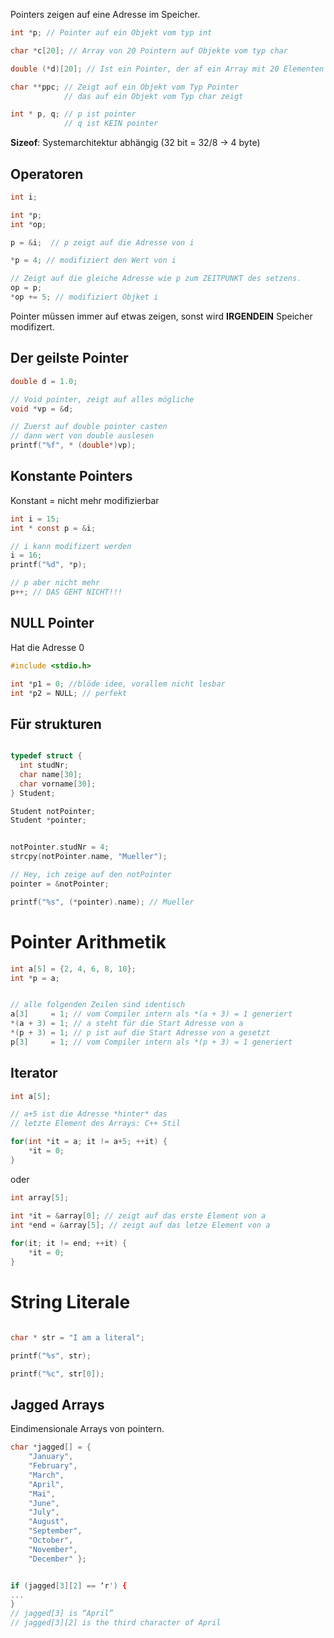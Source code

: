 Pointers zeigen auf eine Adresse im Speicher.

```c
int *p; // Pointer auf ein Objekt vom typ int

char *c[20]; // Array von 20 Pointern auf Objekte vom typ char

double (*d)[20]; // Ist ein Pointer, der af ein Array mit 20 Elementen zeigt

char **ppc; // Zeigt auf ein Objekt vom Typ Pointer
			// das auf ein Objekt vom Typ char zeigt

int * p, q; // p ist pointer
			// q ist KEIN pointer
```

**Sizeof**: Systemarchitektur abhängig (32 bit = 32/8 -> 4 byte)


## Operatoren
```c
int i;

int *p;
int *op;

p = &i;  // p zeigt auf die Adresse von i

*p = 4; // modifiziert den Wert von i

// Zeigt auf die gleiche Adresse wie p zum ZEITPUNKT des setzens.
op = p;
*op += 5; // modifiziert Objket i

```

Pointer müssen immer auf etwas zeigen, sonst wird **IRGENDEIN** Speicher modifizert.

## Der geilste Pointer

```c
double d = 1.0;

// Void pointer, zeigt auf alles mögliche
void *vp = &d;

// Zuerst auf double pointer casten
// dann wert von double auslesen
printf("%f", * (double*)vp);
```

## Konstante Pointers
Konstant = nicht mehr modifizierbar
```c
int i = 15;
int * const p = &i;

// i kann modifizert werden
i = 16;
printf("%d", *p);

// p aber nicht mehr
p++; // DAS GEHT NICHT!!!
```

## NULL Pointer
Hat die Adresse 0
```c
#include <stdio.h>

int *p1 = 0; //blöde idee, vorallem nicht lesbar
int *p2 = NULL; // perfekt

```

## Für strukturen
```c

typedef struct {
  int studNr;
  char name[30];
  char vorname[30];
} Student;

Student notPointer;
Student *pointer;


notPointer.studNr = 4;
strcpy(notPointer.name, "Mueller");

// Hey, ich zeige auf den notPointer
pointer = &notPointer;

printf("%s", (*pointer).name); // Mueller

```

# Pointer Arithmetik

```c
int a[5] = {2, 4, 6, 8, 10};
int *p = a;


// alle folgenden Zeilen sind identisch
a[3]     = 1; // vom Compiler intern als *(a + 3) = 1 generiert
*(a + 3) = 1; // a steht für die Start Adresse von a
*(p + 3) = 1; // p ist auf die Start Adresse von a gesetzt
p[3]     = 1; // vom Compiler intern als *(p + 3) = 1 generiert
```

## Iterator

```c
int a[5];

// a+5 ist die Adresse *hinter* das
// letzte Element des Arrays: C++ Stil

for(int *it = a; it != a+5; ++it) {
	*it = 0;
}

```

oder
```c
int array[5];

int *it = &array[0]; // zeigt auf das erste Element von a
int *end = &array[5]; // zeigt auf das letze Element von a
    
for(it; it != end; ++it) {
	*it = 0;
}

```

# String Literale
```c

char * str = "I am a literal";

printf("%s", str);

printf("%c", str[0]);
```

## Jagged Arrays
Eindimensionale Arrays von pointern.

```c
char *jagged[] = {
	"January",
	"February",
	"March",
	"April",
	"Mai",
	"June",
	"July",
	"August",
	"September",
	"October",
	"November",
	"December" };


if (jagged[3][2] == ‘r') {
...
}
// jagged[3] is “April”
// jagged[3][2] is the third character of April
```

